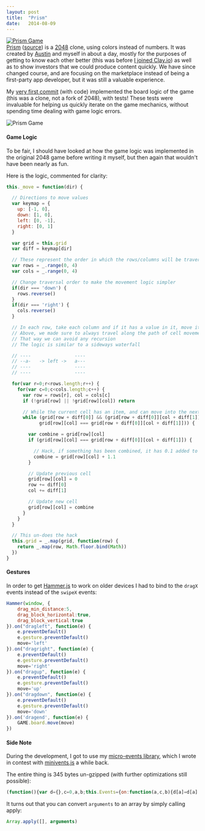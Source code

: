 ```yaml
---
layout: post
title:  "Prism"
date:   2014-08-09
---
```

[![Prism Game](https://raw.githubusercontent.com/Zolmeister/prism/master/images/440x280.png)](http://prism.clay.io/)  
[Prism](http://prism.clay.io/) ([source](https://github.com/Zolmeister/prism)) is a [2048](http://gabrielecirulli.github.io/2048/) clone, using colors instead of numbers.
It was created by [Austin](http://austinhallock.com) and myself in about a day, mostly for the purposes of
getting to know each other better (this was before [I joined Clay.io](http://localhost:4000/2014/07/cto-cofounder-clay-io.html))
as well as to show investors that we could produce content quickly. We have since
changed course, and are focusing on the marketplace instead of being a first-party app developer,
but it was still a valuable experience.

My [very first commit](https://github.com/Zolmeister/prism/commit/e0f1a8362c268dbc3cdb853c9cead70b5ba6e251) (with code)
implemented the board logic of the game (this was a clone, not a fork of 2048), with tests!
These tests were invaluable for helping us quickly iterate on the game mechanics,
without spending time dealing with game logic errors.

![Prism Game](https://raw.githubusercontent.com/Zolmeister/prism/master/images/screenshot.png)

#### Game Logic
To be fair, I should have looked at how the game logic was implemented in the original 2048 game
before writing it myself, but then again that wouldn't have been nearly as fun.

Here is the logic, commented for clarity:

```js
this._move = function(dir) {

  // Directions to move values
  var keymap = {
    up: [-1, 0],
    down: [1, 0],
    left: [0, -1],
    right: [0, 1]
  }

  var grid = this.grid
  var diff = keymap[dir]

  // These represent the order in which the rows/columns will be traversed
  var rows = _.range(0, 4)
  var cols = _.range(0, 4)

  // Change traversal order to make the movement logic simpler
  if(dir === 'down') {
    rows.reverse()
  }
  if(dir === 'right') {
    cols.reverse()
  }

  // In each row, take each column and if it has a value in it, move it
  // Above, we made sure to always travel along the path of cell movement
  // That way we can avoid any recursion
  // The logic is similar to a sideways waterfall

  // ----                ----
  // --a-   -> left ->   a---
  // ----                ----
  // ----                ----

  for(var r=0;r<rows.length;r++) {
    for(var c=0;c<cols.length;c++) {
      var row = rows[r], col = cols[c]
      if (!grid[row] || !grid[row][col]) return

      // While the current cell has an item, and can move into the next cell
      while (grid[row + diff[0]] && (grid[row + diff[0]][col + diff[1]] === 0 ||
            grid[row][col] === grid[row + diff[0]][col + diff[1]])) {

        var combine = grid[row][col]
        if (grid[row][col] === grid[row + diff[0]][col + diff[1]]) {

          // Hack, if something has been combined, it has 0.1 added to it temporarily
          combine = grid[row][col] + 1.1
        }

        // Update previous cell
        grid[row][col] = 0
        row += diff[0]
        col += diff[1]

        // Update new cell
        grid[row][col] = combine
      }
    }
  }

  // This un-does the hack
  this.grid = _.map(grid, function(row) {
    return _.map(row, Math.floor.bind(Math))
  })
}
```

#### Gestures
In order to get [Hammer.js](http://hammerjs.github.io/) to work on older devices
I had to bind to the `dragX` events instead of the `swipeX` events:

```js
Hammer(window, {
	drag_min_distance:5,
	drag_block_horizontal:true,
	drag_block_vertical:true
}).on("dragleft", function(e) {
	e.preventDefault()
	e.gesture.preventDefault()
	move='left'
}).on("dragright", function(e) {
	e.preventDefault()
	e.gesture.preventDefault()
	move='right'
}).on("dragup", function(e) {
	e.preventDefault()
	e.gesture.preventDefault()
	move='up'
}).on("dragdown", function(e) {
	e.preventDefault()
	e.gesture.preventDefault()
	move='down'
}).on('dragend', function(e) {
	GAME.board.move(move)
})
```

#### Side Note
During the development, I got to use my [micro-events library](https://gist.github.com/Zolmeister/6372840),
which I wrote in contest with [minivents.js](https://github.com/allouis/minivents/issues/2) a while back.

The entire thing is 345 bytes un-gzipped (with further optimizations still possible):

```js
(function(){var d={},c=0,a,b;this.Events={on:function(a,c,b){d[a]=d[a]||[];d[a].push({f:c,c:b})},off:function(b,e){a=d[b]||[];if(!e)return a.length=0;for(c=a.length;0<=--c;)e==a[c].f&&a.splice(c,1)},emit:function(){b=Array.apply([],arguments);a=d[b.shift()]||[];b=b[0]instanceof Array&&b[0]||b;for(c=a.length;0<=--c;)a[c].f.apply(a[c].c,b)}}})()
```

It turns out that you can convert `arguments` to an array by simply calling apply:

```js
Array.apply([], arguments)
```
